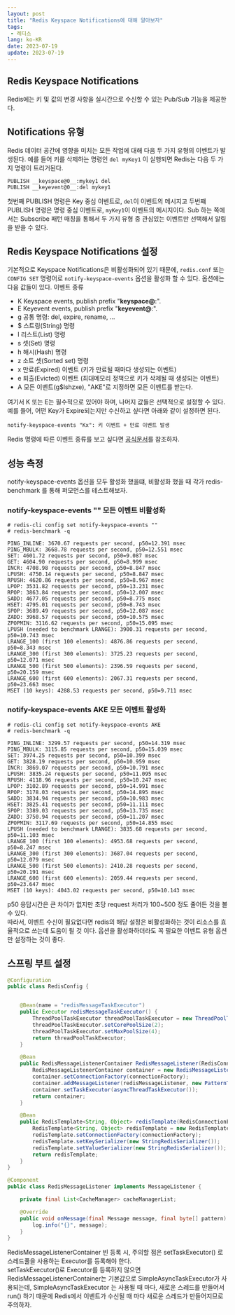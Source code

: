 ```yaml
---
layout: post
title: "Redis Keyspace Notifications에 대해 알아보자"
tags: 
 - 레디스
lang: ko-KR
date: 2023-07-19
update: 2023-07-19
---
```


## Redis Keyspace Notifications
Redis에는 키 및 값의 변경 사항을 실시간으로 수신할 수 있는 Pub/Sub 기능을 제공한다.


## Notifications 유형
Redis 데이터 공간에 영향을 미치는 모든 작업에 대해 다음 두 가지 유형의 이벤트가 발생된다.
예를 들어 키를 삭제하는 명령인 `del myKey1` 이 실행되면 Redis는 다음 두 가지 명령이 트리거된다.
```redis
PUBLISH __keyspace@0__:mykey1 del
PUBLISH __keyevent@0__:del mykey1
```
첫번째 PUBLISH 명령은 Key 중심 이벤트로, `del`이 이벤트의 메시지고
두번쨰 PUBLISH 명령은 명령 중심 이벤트로, `myKey1`이 이벤트의 메시지이다.
Sub 하는 쪽에서는 Subscribe 패턴 매칭을 통해서 두 가지 유형 중 관심있는 이벤트만 선택해서 알림을 받을 수 있다.

<!-- more -->

## Redis Keyspace Notifications 설정
기본적으로 Keyspace Notifications은 비활성화되어 있기 때문에, `redis.conf` 또는 `CONFIG SET` 명령어로 `notify-keyspace-events` 옵션을 활성화 할 수 있다.
옵션에는 다음 값들이 있다.
이벤트 종류
- K   Keyspace events, publish prefix "__keyspace@<db>__:".
- E   Keyevent events, publish prefix "__keyevent@<db>__:".
- g   공통 명령: del, expire, rename, ...
- $   스트링(String) 명령
- l   리스트(List) 명령
- s   셋(Set) 명령
- h   해시(Hash) 명령
- z   소트 셋(Sorted set) 명령
- x   만료(Expired) 이벤트 (키가 만료될 때마다 생성되는 이벤트)
- e   퇴출(Evicted) 이벤트 (최대메모리 정책으로 키가 삭제될 때 생성되는 이벤트)
- A   모든 이벤트(g$lshzxe), "AKE"로 지정하면 모든 이벤트를 받는다.

여기서 K 또는 E는 필수적으로 있어야 하며, 나머지 값들은 선택적으로 설정할 수 있다.
예를 들어, 어떤 Key가 Expire되는지만 수신하고 싶다면 아래와 같이 설정하면 된다.
```
notify-keyspace-events "Kx": 키 이벤트 + 만료 이벤트 발생
```

Redis 명령에 따른 이벤트 종류를 보고 싶다면 [공식문서](https://redis.io/docs/manual/keyspace-notifications/)를 참조하자.


## 성능 측정
notify-keyspace-events 옵션을 모두 활성화 했을떄, 비활성화 했을 때 각가 redis-benchmark 를 통해 퍼모먼스를 테스트해보자.

### notify-keyspace-events "" 모든 이벤트 비활성화
```
# redis-cli config set notify-keyspace-events ""
# redis-benchmark -q 
```
```
PING_INLINE: 3670.67 requests per second, p50=12.391 msec
PING_MBULK: 3668.78 requests per second, p50=12.551 msec
SET: 4601.72 requests per second, p50=9.087 msec
GET: 4604.90 requests per second, p50=8.999 msec
INCR: 4708.98 requests per second, p50=8.847 msec
LPUSH: 4750.14 requests per second, p50=8.847 msec
RPUSH: 4620.86 requests per second, p50=8.967 msec
LPOP: 3531.82 requests per second, p50=13.231 msec
RPOP: 3863.84 requests per second, p50=12.007 msec
SADD: 4677.05 requests per second, p50=8.775 msec
HSET: 4795.01 requests per second, p50=8.743 msec
SPOP: 3689.49 requests per second, p50=12.087 msec
ZADD: 3968.57 requests per second, p50=10.575 msec
ZPOPMIN: 3116.62 requests per second, p50=15.095 msec
LPUSH (needed to benchmark LRANGE): 3900.31 requests per second, p50=10.743 msec
LRANGE_100 (first 100 elements): 4876.86 requests per second, p50=8.343 msec
LRANGE_300 (first 300 elements): 3725.23 requests per second, p50=12.071 msec
LRANGE_500 (first 500 elements): 2396.59 requests per second, p50=20.159 msec
LRANGE_600 (first 600 elements): 2067.31 requests per second, p50=23.663 msec
MSET (10 keys): 4288.53 requests per second, p50=9.711 msec
```

### notify-keyspace-events AKE 모든 이벤트 활성화
```
# redis-cli config set notify-keyspace-events AKE
# redis-benchmark -q 
```

```
PING_INLINE: 3299.57 requests per second, p50=14.319 msec
PING_MBULK: 3115.85 requests per second, p50=15.039 msec
SET: 3974.25 requests per second, p50=10.399 msec
GET: 3828.19 requests per second, p50=10.959 msec
INCR: 3869.07 requests per second, p50=10.791 msec
LPUSH: 3835.24 requests per second, p50=11.095 msec
RPUSH: 4118.96 requests per second, p50=10.247 msec
LPOP: 3102.89 requests per second, p50=14.991 msec
RPOP: 3178.03 requests per second, p50=14.895 msec
SADD: 3834.94 requests per second, p50=10.983 msec
HSET: 3825.41 requests per second, p50=11.111 msec
SPOP: 3389.03 requests per second, p50=13.735 msec
ZADD: 3750.94 requests per second, p50=11.207 msec
ZPOPMIN: 3117.69 requests per second, p50=14.855 msec
LPUSH (needed to benchmark LRANGE): 3835.68 requests per second, p50=11.103 msec
LRANGE_100 (first 100 elements): 4953.68 requests per second, p50=8.247 msec
LRANGE_300 (first 300 elements): 3687.04 requests per second, p50=12.079 msec
LRANGE_500 (first 500 elements): 2410.28 requests per second, p50=20.191 msec
LRANGE_600 (first 600 elements): 2059.44 requests per second, p50=23.647 msec
MSET (10 keys): 4043.02 requests per second, p50=10.143 msec
```
p50 응답시간은 큰 차이가 없지만 초당 request 처리가 100~500 정도 줄어든 것을 볼 수 있다.   
따라서, 이벤트 수신이 필요없다면 redis의 해당 설정은 비활성화하는 것이 리소스를 효율적으로 쓰는데 도움이 될 것 이다.
옵션을 활성화하더라도 꼭 필요한 이벤트 유형 옵션만 설정하는 것이 좋다.



## 스프링 부트 설정
```java
@Configuration
public class RedisConfig {


	@Bean(name = "redisMessageTaskExecutor")
	public Executor redisMessageTaskExecutor() {
		ThreadPoolTaskExecutor threadPoolTaskExecutor = new ThreadPoolTaskExecutor();
		threadPoolTaskExecutor.setCorePoolSize(2); 
		threadPoolTaskExecutor.setMaxPoolSize(4);
		return threadPoolTaskExecutor;
	}

	@Bean
	public RedisMessageListenerContainer RedisMessageListener(RedisConnectionFactory connectionFactory, RedisMessageListener redisMessageListener) {
		RedisMessageListenerContainer container = new RedisMessageListenerContainer();
		container.setConnectionFactory(connectionFactory);
		container.addMessageListener(redisMessageListener, new PatternTopic("*"));
		container.setTaskExecutor(asyncThreadTaskExecutor());
		return container;
	}

	@Bean
	public RedisTemplate<String, Object> redisTemplate(RedisConnectionFactory connectionFactory) {
		RedisTemplate<String, Object> redisTemplate = new RedisTemplate<>();
		redisTemplate.setConnectionFactory(connectionFactory);
		redisTemplate.setKeySerializer(new StringRedisSerializer());
		redisTemplate.setValueSerializer(new StringRedisSerializer());
		return redisTemplate;
	}
}
```
```java
@Component
public class RedisMessageListener implements MessageListener {

    private final List<CacheManager> cacheManagerList;

    @Override
    public void onMessage(final Message message, final byte[] pattern) {
        log.info("{}", message);
    }
}
```

RedisMessageListenerContainer 빈 등록 시, 주의할 점은 setTaskExecutor() 로 스레드풀을 사용하는 Executor를 등록해야 한다.   
setTaskExecutor()로 Executor를 등록하지 않으면 RedisMessageListenerContainer는 기본값으로 SimpleAsyncTaskExecutor가 사용되는데,
SimpleAsyncTaskExecutor 는 사용될 때 마다, 새로운 스레드를 만들어서 run() 하기 때문에 Redis에서 이벤트가 수신될 때 마다 새로운 스레드가 만들어지므로 주의하자.
